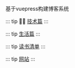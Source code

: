 

<p align="left">基于vuepress构建博客系统</p>

::: tip
👨‍✈️
[技术篇](/skill/a.md)
:::

::: tip
 [生活篇](/exist/a.md)
:::

::: tip
[读书清单](/readList/a.md)
:::

::: tip
[网站](/website/a.md)
:::